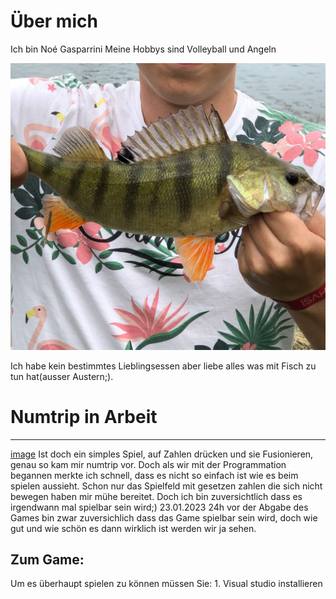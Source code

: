 # Über mich
Ich bin Noé Gasparrini
Meine Hobbys sind Volleyball und Angeln 

![Image](images/WhatsApp%20Image%202022-08-20%20at%2011.02.31%20AM.jpeg) 

Ich habe kein bestimmtes Lieblingsessen aber liebe alles was mit Fisch zu tun hat(ausser Austern;).




# Numtrip in Arbeit 
*** 
[image](numtrip-2a8a9be4a578524153597160fd864606)
Ist doch ein simples Spiel, auf Zahlen drücken und sie Fusionieren, genau so kam mir numtrip vor.
Doch als wir mit der Programmation begannen merkte ich schnell, dass es nicht so einfach ist wie es beim spielen aussieht. 
Schon nur das Spielfeld mit gesetzen zahlen die sich nicht bewegen haben mir mühe bereitet. 
Doch ich bin zuversichtlich dass es irgendwann mal spielbar sein wird;)
23.01.2023
24h vor der Abgabe des Games bin zwar zuversichlich dass das Game spielbar sein wird, doch wie gut und wie schön es dann wirklich ist werden wir ja sehen. 
## Zum Game: 
Um es überhaupt spielen zu können müssen Sie: 1. Visual studio installieren
